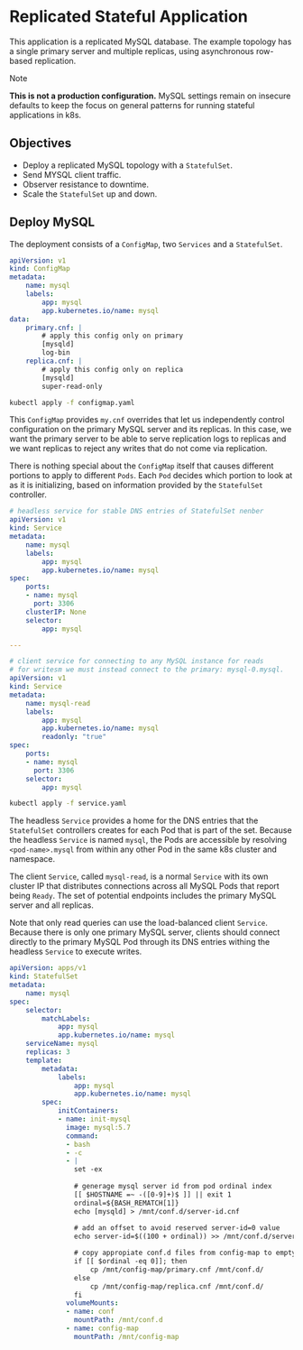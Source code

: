 # Replicated Stateful Application

This application is a replicated MySQL database. The example topology has a
single primary server and multiple replicas, using asynchronous row-based
replication.

> [!NOTE]
> **This is not a production configuration.** MySQL settings remain on insecure
> defaults to keep the focus on general patterns for running stateful
> applications in k8s.

## Objectives
- Deploy a replicated MySQL topology with a `StatefulSet`.
- Send MYSQL client traffic.
- Observer resistance to downtime.
- Scale the `StatefulSet` up and down.

## Deploy MySQL

The deployment consists of a `ConfigMap`, two `Services` and a `StatefulSet`.

```yaml
apiVersion: v1
kind: ConfigMap
metadata:
    name: mysql
    labels:
        app: mysql
        app.kubernetes.io/name: mysql
data:
    primary.cnf: |
        # apply this config only on primary
        [mysqld]
        log-bin
    replica.cnf: |
        # apply this config only on replica
        [mysqld]
        super-read-only
```

```bash
kubectl apply -f configmap.yaml
```

This `ConfigMap` provides `my.cnf` overrides that let us independently control
configuration on the primary MySQL server and its replicas. In this case, we
want the primary server to be able to serve replication logs to replicas and we
want replicas to reject any writes that do not come via replication.

There is nothing special about the `ConfigMap` itself that causes different
portions to apply to different `Pods`. Each `Pod` decides which portion to look
at as it is initializing, based on information provided by the `StatefulSet`
controller.

```yaml
# headless service for stable DNS entries of StatefulSet nenber
apiVersion: v1
kind: Service
metadata:
    name: mysql
    labels:
        app: mysql
        app.kubernetes.io/name: mysql
spec:
    ports:
    - name: mysql
      port: 3306
    clusterIP: None
    selector:
        app: mysql

---

# client service for connecting to any MySQL instance for reads
# for writesm we must instead connect to the primary: mysql-0.mysql.
apiVersion: v1
kind: Service
metadata:
    name: mysql-read
    labels:
        app: mysql
        app.kubernetes.io/name: mysql
        readonly: "true"
spec:
    ports:
    - name: mysql
      port: 3306
    selector:
        app: mysql
```

```bash
kubectl apply -f service.yaml
```

The headless `Service` provides a home for the DNS entries that the `StatefulSet` controllers creates for each Pod that is part of the set. Because the headless 
`Service` is named `mysql`, the Pods are accessible by resolving
`<pod-name>.mysql` from within any other Pod in the same k8s cluster and
namespace.

The client `Service`, called `mysql-read`, is a normal `Service` with its own
cluster IP that distributes connections across all MySQL Pods that report being
`Ready`. The set of potential endpoints includes the primary MySQL server and
all replicas.

Note that only read queries can use the load-balanced client `Service`. Because
there is only one primary MySQL server, clients should connect directly to the
primary MySQL Pod through its DNS entries withing the headless `Service` to
execute writes.

```yaml
apiVersion: apps/v1
kind: StatefulSet
metadata:
    name: mysql
spec:
    selector:
        matchLabels:
            app: mysql
            app.kubernetes.io/name: mysql
    serviceName: mysql
    replicas: 3
    template:
        metadata:
            labels:
                app: mysql
                app.kubernetes.io/name: mysql
        spec:
            initContainers:
            - name: init-mysql
              image: mysql:5.7
              command:
              - bash
              - -c
              - |
                set -ex
                
                # generage mysql server id from pod ordinal index
                [[ $HOSTNAME =~ -([0-9]+)$ ]] || exit 1
                ordinal=${BASH_REMATCH[1]}
                echo [mysqld] > /mnt/conf.d/server-id.cnf
                
                # add an offset to avoid reserved server-id=0 value
                echo server-id=$((100 + ordinal)) >> /mnt/conf.d/server-id.cnf

                # copy appropiate conf.d files from config-map to empty dir
                if [[ $ordinal -eq 0]]; then
                    cp /mnt/config-map/primary.cnf /mnt/conf.d/
                else
                    cp /mnt/config-map/replica.cnf /mnt/conf.d/
                fi
              volumeMounts:
              - name: conf
                mountPath: /mnt/conf.d
              - name: config-map
                mountPath: /mnt/config-map
```

